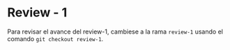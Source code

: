 # Review - 1
Para revisar el avance del review-1, cambiese a la rama `review-1` usando el comando `git checkout review-1`.